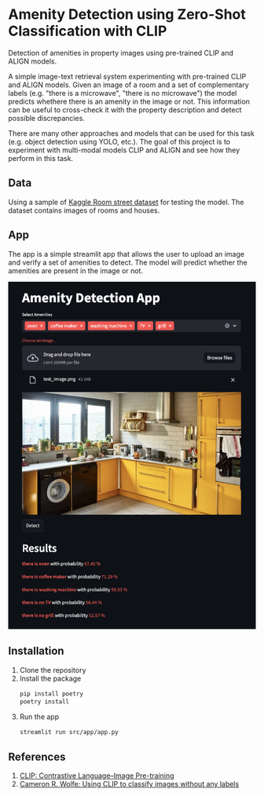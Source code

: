 # Amenity Detection using Zero-Shot Classification with CLIP

Detection of amenities in property images using pre-trained CLIP and ALIGN models.

A simple image-text retrieval system experimenting with  pre-trained CLIP and ALIGN models. Given an image of a room and a set of complementary labels (e.g. "there is a microwave", "there is no microwave") the model predicts whethere there is an amenity in the image or not. This information can be useful to cross-check it with the property description and detect possible discrepancies.

There are many other approaches and models that can be used for this task (e.g. object detection using YOLO, etc.). The goal of this project is to experiment with multi-modal models CLIP and ALIGN and see how they perform in this task.

## Data
Using a sample of [Kaggle Room street dataset](https://www.kaggle.com/datasets/mikhailma/house-rooms-streets-image-dataset?resource=download) for testing the model. The dataset contains images of rooms and houses.

## App
The app is a simple streamlit app that allows the user to upload an image and verify a set of amenities to detect. The model will predict whether the amenities are present in the image or not.

![app](app_snapshot.png)

## Installation
1. Clone the repository
2. Install the package
   ```bash
   pip install poetry
   poetry install
   ```
3. Run the app
    ```bash
    streamlit run src/app/app.py
    ```

## References
1. [CLIP: Contrastive Language–Image Pre-training](https://openai.com/index/clip/)
2. [Cameron R. Wolfe: Using CLIP to classify images without any labels](https://cameronrwolfe.substack.com/p/using-clip-to-classify-images-without-any-labels-b255bb7205de)
